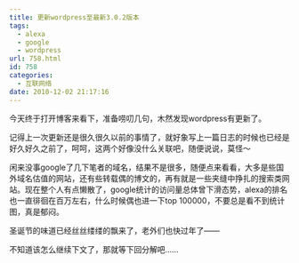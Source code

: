 ```yaml
---
title: 更新wordpress至最新3.0.2版本
tags:
  - alexa
  - google
  - wordpress
url: 758.html
id: 758
categories:
  - 互联网络
date: 2010-12-02 21:17:16
---
```


今天终于打开博客来看下，准备唠叨几句，木然发现wordpress有更新了。  

记得上一次更新还是很久很久以前的事情了，就好象写上一篇日志的时候也已经是好久好久之前了，呵呵，这两个好像没什么关联吧，随便说说，莫怪～  

闲来没事google了几下笔者的域名，结果不是很多，随便点来看看，大多是些国外域名估值的网站，还有些转载偶的博文的，再有就是一些夹缝中挣扎的搜索类网站。现在整个人有点懒散了，google统计的访问量总体曾下滑态势，alexa的排名也一直徘徊在百万左右，什么时候偶也进一下top 100000，不要总是看不到统计图，真是郁闷。  

圣诞节的味道已经丝丝缕缕的飘来了，老外们也快过年了——  

不知道该怎么继续下文了，那就等下回分解吧……